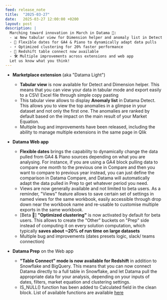 ```yaml
---
feed: release_note
title:  "2025-03-27"
date:   2025-03-27 12:00:00 +0200
layout: post
description: |
  Marching toward innovation in March in Datama 🌱:
  - 📊 New tabular view for Dimension helper and anomaly list in Detect
  - 🔄 Flexible dates for GA4 & Piano to dynamically adapt data pulls
  - ⚡️ Optimized clustering for 20% faster performance
  - 🔌 Redshift table connect now available
  - 🛠️ Multiple improvements across extensions and web app
  Let us know what you think!
---
```



* **Marketplace extension** (aka "Datama Light")
  * **Tabular view** is now available for Detect and Dimension helper. This means that you can view your data in tabular mode and export easily to a CSV/ Excel file through simple copy pasting
  * This tabular view allows to display **Anomaly list** in Datama Detect. This allows you to view the top anomalies in a glimpse in your dataset and not only the first one. The anomalies are ranked by default based on the impact on the main result of your Market Equation.
  * Multiple bug and improvements have been released, including the ability to manage multiple extensions in the same page in Qlik

* **Datama Web app** 
  * **Flexible dates** brings the capability to dynamically change the data pulled from GA4 & Piano sources depending on what you are analysing. For instance, if you are using a GA4 block pulling data to compare one month to the previous one in Compare and then you want to compare to previous year instead, you can just define the comparison in Datama Compare, and Datama will automatically adapt the data pulled in Prep to get whatever period you need.
  * Views are now generally available and not limited to beta users. As a reminder, "Views" feature allows to save certain set of settings in named views for the same workbook, easily accessible through drop down near the workbook name and re-usable to customise multiple exports in the same workbook.
  * [Beta 🧪] **"Optimized clustering"** is now activated by default for beta users. This allows to create the "Other" buckets on "Prep" side instead of computing it on every solution computation, which typically **saves about ~20% of run time on large datasets**
  * Multiple bug and improvements (dates presets logic, slack/ teams connection)

* **Datama Prep** on the Web app
  * **"Table Connect" mode is now available for Redshift** in addition to Snowflake and BigQuery. This means that you can now connect Datama directly to a full table in Snowflake, and let Datama pull the appropriate data for your analysis, depending on your inputs of dates, filters, market equation and clustering settings.
  * IS_NULL() function has been added to Calculated field in the clean block. List of available functions are available [here]({{site.url}}/{{site.baseurl}}/core_app/new/prep/interface/refine_data.html#clean)

